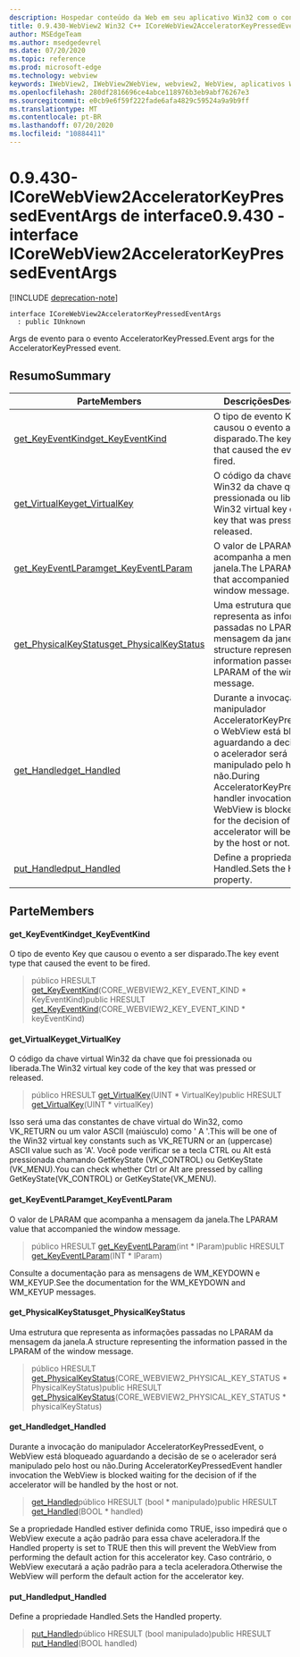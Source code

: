 ```yaml
---
description: Hospedar conteúdo da Web em seu aplicativo Win32 com o controle WebView2 do Microsoft Edge
title: 0.9.430-WebView2 Win32 C++ ICoreWebView2AcceleratorKeyPressedEventArgs
author: MSEdgeTeam
ms.author: msedgedevrel
ms.date: 07/20/2020
ms.topic: reference
ms.prod: microsoft-edge
ms.technology: webview
keywords: IWebView2, IWebView2WebView, webview2, WebView, aplicativos Win32, Win32, Edge, ICoreWebView2, ICoreWebView2Host, controle do navegador, HTML Edge
ms.openlocfilehash: 280df2816696ce4abce118976b3eb9abf76267e3
ms.sourcegitcommit: e0cb9e6f59f222fade6afa4829c59524a9a9b9ff
ms.translationtype: MT
ms.contentlocale: pt-BR
ms.lasthandoff: 07/20/2020
ms.locfileid: "10884411"
---
```

# <span data-ttu-id="749d5-104">0.9.430-ICoreWebView2AcceleratorKeyPressedEventArgs de interface</span><span class="sxs-lookup"><span data-stu-id="749d5-104">0.9.430 - interface ICoreWebView2AcceleratorKeyPressedEventArgs</span></span> 

[!INCLUDE [deprecation-note](../../includes/deprecation-note.md)]

```
interface ICoreWebView2AcceleratorKeyPressedEventArgs
  : public IUnknown
```

<span data-ttu-id="749d5-105">Args de evento para o evento AcceleratorKeyPressed.</span><span class="sxs-lookup"><span data-stu-id="749d5-105">Event args for the AcceleratorKeyPressed event.</span></span>

## <span data-ttu-id="749d5-106">Resumo</span><span class="sxs-lookup"><span data-stu-id="749d5-106">Summary</span></span>

 <span data-ttu-id="749d5-107">Parte</span><span class="sxs-lookup"><span data-stu-id="749d5-107">Members</span></span>                        | <span data-ttu-id="749d5-108">Descrições</span><span class="sxs-lookup"><span data-stu-id="749d5-108">Descriptions</span></span>
--------------------------------|---------------------------------------------
[<span data-ttu-id="749d5-109">get_KeyEventKind</span><span class="sxs-lookup"><span data-stu-id="749d5-109">get_KeyEventKind</span></span>](#get_keyeventkind) | <span data-ttu-id="749d5-110">O tipo de evento Key que causou o evento a ser disparado.</span><span class="sxs-lookup"><span data-stu-id="749d5-110">The key event type that caused the event to be fired.</span></span>
[<span data-ttu-id="749d5-111">get_VirtualKey</span><span class="sxs-lookup"><span data-stu-id="749d5-111">get_VirtualKey</span></span>](#get_virtualkey) | <span data-ttu-id="749d5-112">O código da chave virtual Win32 da chave que foi pressionada ou liberada.</span><span class="sxs-lookup"><span data-stu-id="749d5-112">The Win32 virtual key code of the key that was pressed or released.</span></span>
[<span data-ttu-id="749d5-113">get_KeyEventLParam</span><span class="sxs-lookup"><span data-stu-id="749d5-113">get_KeyEventLParam</span></span>](#get_keyeventlparam) | <span data-ttu-id="749d5-114">O valor de LPARAM que acompanha a mensagem da janela.</span><span class="sxs-lookup"><span data-stu-id="749d5-114">The LPARAM value that accompanied the window message.</span></span>
[<span data-ttu-id="749d5-115">get_PhysicalKeyStatus</span><span class="sxs-lookup"><span data-stu-id="749d5-115">get_PhysicalKeyStatus</span></span>](#get_physicalkeystatus) | <span data-ttu-id="749d5-116">Uma estrutura que representa as informações passadas no LPARAM da mensagem da janela.</span><span class="sxs-lookup"><span data-stu-id="749d5-116">A structure representing the information passed in the LPARAM of the window message.</span></span>
[<span data-ttu-id="749d5-117">get_Handled</span><span class="sxs-lookup"><span data-stu-id="749d5-117">get_Handled</span></span>](#get_handled) | <span data-ttu-id="749d5-118">Durante a invocação do manipulador AcceleratorKeyPressedEvent, o WebView está bloqueado aguardando a decisão de se o acelerador será manipulado pelo host ou não.</span><span class="sxs-lookup"><span data-stu-id="749d5-118">During AcceleratorKeyPressedEvent handler invocation the WebView is blocked waiting for the decision of if the accelerator will be handled by the host or not.</span></span>
[<span data-ttu-id="749d5-119">put_Handled</span><span class="sxs-lookup"><span data-stu-id="749d5-119">put_Handled</span></span>](#put_handled) | <span data-ttu-id="749d5-120">Define a propriedade Handled.</span><span class="sxs-lookup"><span data-stu-id="749d5-120">Sets the Handled property.</span></span>

## <span data-ttu-id="749d5-121">Parte</span><span class="sxs-lookup"><span data-stu-id="749d5-121">Members</span></span>

#### <span data-ttu-id="749d5-122">get_KeyEventKind</span><span class="sxs-lookup"><span data-stu-id="749d5-122">get_KeyEventKind</span></span> 

<span data-ttu-id="749d5-123">O tipo de evento Key que causou o evento a ser disparado.</span><span class="sxs-lookup"><span data-stu-id="749d5-123">The key event type that caused the event to be fired.</span></span>

> <span data-ttu-id="749d5-124">público HRESULT [get_KeyEventKind](#get_keyeventkind)(CORE_WEBVIEW2_KEY_EVENT_KIND \* KeyEventKind)</span><span class="sxs-lookup"><span data-stu-id="749d5-124">public HRESULT [get_KeyEventKind](#get_keyeventkind)(CORE_WEBVIEW2_KEY_EVENT_KIND \* keyEventKind)</span></span>

#### <span data-ttu-id="749d5-125">get_VirtualKey</span><span class="sxs-lookup"><span data-stu-id="749d5-125">get_VirtualKey</span></span> 

<span data-ttu-id="749d5-126">O código da chave virtual Win32 da chave que foi pressionada ou liberada.</span><span class="sxs-lookup"><span data-stu-id="749d5-126">The Win32 virtual key code of the key that was pressed or released.</span></span>

> <span data-ttu-id="749d5-127">público HRESULT [get_VirtualKey](#get_virtualkey)(UINT \* VirtualKey)</span><span class="sxs-lookup"><span data-stu-id="749d5-127">public HRESULT [get_VirtualKey](#get_virtualkey)(UINT \* virtualKey)</span></span>

<span data-ttu-id="749d5-128">Isso será uma das constantes de chave virtual do Win32, como VK_RETURN ou um valor ASCII (maiúsculo) como ' A '.</span><span class="sxs-lookup"><span data-stu-id="749d5-128">This will be one of the Win32 virtual key constants such as VK_RETURN or an (uppercase) ASCII value such as 'A'.</span></span> <span data-ttu-id="749d5-129">Você pode verificar se a tecla CTRL ou Alt está pressionada chamando GetKeyState (VK_CONTROL) ou GetKeyState (VK_MENU).</span><span class="sxs-lookup"><span data-stu-id="749d5-129">You can check whether Ctrl or Alt are pressed by calling GetKeyState(VK_CONTROL) or GetKeyState(VK_MENU).</span></span>

#### <span data-ttu-id="749d5-130">get_KeyEventLParam</span><span class="sxs-lookup"><span data-stu-id="749d5-130">get_KeyEventLParam</span></span> 

<span data-ttu-id="749d5-131">O valor de LPARAM que acompanha a mensagem da janela.</span><span class="sxs-lookup"><span data-stu-id="749d5-131">The LPARAM value that accompanied the window message.</span></span>

> <span data-ttu-id="749d5-132">público HRESULT [get_KeyEventLParam](#get_keyeventlparam)(int \* lParam)</span><span class="sxs-lookup"><span data-stu-id="749d5-132">public HRESULT [get_KeyEventLParam](#get_keyeventlparam)(INT \* lParam)</span></span>

<span data-ttu-id="749d5-133">Consulte a documentação para as mensagens de WM_KEYDOWN e WM_KEYUP.</span><span class="sxs-lookup"><span data-stu-id="749d5-133">See the documentation for the WM_KEYDOWN and WM_KEYUP messages.</span></span>

#### <span data-ttu-id="749d5-134">get_PhysicalKeyStatus</span><span class="sxs-lookup"><span data-stu-id="749d5-134">get_PhysicalKeyStatus</span></span> 

<span data-ttu-id="749d5-135">Uma estrutura que representa as informações passadas no LPARAM da mensagem da janela.</span><span class="sxs-lookup"><span data-stu-id="749d5-135">A structure representing the information passed in the LPARAM of the window message.</span></span>

> <span data-ttu-id="749d5-136">público HRESULT [get_PhysicalKeyStatus](#get_physicalkeystatus)(CORE_WEBVIEW2_PHYSICAL_KEY_STATUS \* PhysicalKeyStatus)</span><span class="sxs-lookup"><span data-stu-id="749d5-136">public HRESULT [get_PhysicalKeyStatus](#get_physicalkeystatus)(CORE_WEBVIEW2_PHYSICAL_KEY_STATUS \* physicalKeyStatus)</span></span>

#### <span data-ttu-id="749d5-137">get_Handled</span><span class="sxs-lookup"><span data-stu-id="749d5-137">get_Handled</span></span> 

<span data-ttu-id="749d5-138">Durante a invocação do manipulador AcceleratorKeyPressedEvent, o WebView está bloqueado aguardando a decisão de se o acelerador será manipulado pelo host ou não.</span><span class="sxs-lookup"><span data-stu-id="749d5-138">During AcceleratorKeyPressedEvent handler invocation the WebView is blocked waiting for the decision of if the accelerator will be handled by the host or not.</span></span>

> <span data-ttu-id="749d5-139">[get_Handled](#get_handled)público HRESULT (bool \* manipulado)</span><span class="sxs-lookup"><span data-stu-id="749d5-139">public HRESULT [get_Handled](#get_handled)(BOOL \* handled)</span></span>

<span data-ttu-id="749d5-140">Se a propriedade Handled estiver definida como TRUE, isso impedirá que o WebView execute a ação padrão para essa chave aceleradora.</span><span class="sxs-lookup"><span data-stu-id="749d5-140">If the Handled property is set to TRUE then this will prevent the WebView from performing the default action for this accelerator key.</span></span> <span data-ttu-id="749d5-141">Caso contrário, o WebView executará a ação padrão para a tecla aceleradora.</span><span class="sxs-lookup"><span data-stu-id="749d5-141">Otherwise the WebView will perform the default action for the accelerator key.</span></span>

#### <span data-ttu-id="749d5-142">put_Handled</span><span class="sxs-lookup"><span data-stu-id="749d5-142">put_Handled</span></span> 

<span data-ttu-id="749d5-143">Define a propriedade Handled.</span><span class="sxs-lookup"><span data-stu-id="749d5-143">Sets the Handled property.</span></span>

> <span data-ttu-id="749d5-144">[put_Handled](#put_handled)público HRESULT (bool manipulado)</span><span class="sxs-lookup"><span data-stu-id="749d5-144">public HRESULT [put_Handled](#put_handled)(BOOL handled)</span></span>

